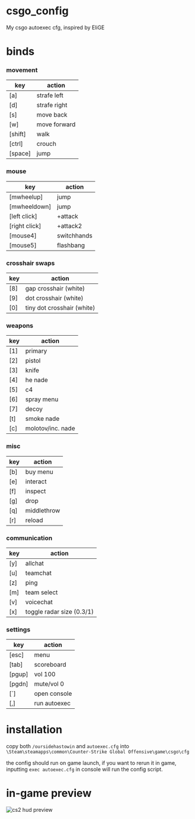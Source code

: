 # csgo_config

My csgo autoexec cfg, inspired by EliGE

# binds

### movement

| key | action |
| --- | ------ |
| [a] | strafe left |
| [d] | strafe right |
| [s] | move back |
| [w] | move forward |
| [shift] | walk |
| [ctrl] | crouch |
| [space] | jump |

### mouse 

| key | action |
| --- | ------ |
| [mwheelup] | jump |
| [mwheeldown] | jump |
| [left click] | +attack |
| [right click] | +attack2 |
| [mouse4] | switchhands |
| [mouse5] | flashbang |

### crosshair swaps

| key | action |
| --- | ------ |
| [8] | gap crosshair (white) |
| [9] | dot crosshair (white) |
| [0] | tiny dot crosshair (white) |

### weapons

| key | action |
| --- | ------ |
| [1] | primary |
| [2] | pistol |
| [3] | knife |
| [4] | he nade |
| [5] | c4 |
| [6] | spray menu |
| [7] | decoy |
| [t] | smoke nade |
| [c] | molotov/inc. nade |
 
### misc

| key | action |
| --- | ------ |
| [b] | buy menu |
| [e] | interact |
| [f] | inspect |
| [g] | drop |
| [q] | middlethrow |
| [r] | reload |

### communication

| key | action |
| --- | ------ |
| [y] | allchat |
| [u] | teamchat |
| [z] | ping |
| [m] | team select |
| [v] | voicechat |
| [x] | toggle radar size (0.3/1) |

### settings

| key | action |
| --- | ------ |
| [esc] | menu |
| [tab] | scoreboard |
| [pgup] | vol 100 |
| [pgdn] | mute/vol 0 |
| [`] | open console |
| [,] | run autoexec |

# installation 

copy both `/oursidehastowin` and `autoexec.cfg` into `\Steam\steamapps\common\Counter-Strike Global Offensive\game\csgo\cfg`


the config should run on game launch, if you want to rerun it in game, inputting `exec autoexec.cfg` in console will run the config script.

# in-game preview

![cs2 hud preview](https://i.imgur.com/DFn6PNH.jpeg)